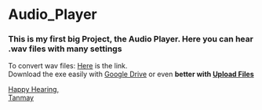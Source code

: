 # Audio_Player

### This is my first big Project, the Audio Player. Here you can hear .wav files with many settings

To convert wav files: [Here](https://audio.online-convert.com/convert-to-wav) is the link.<br>
Download the exe easily with [Google Drive](https://drive.google.com/file/d/1RefoHiS5quSudyIYyduFRoyScvkE1_Sk/view?usp=sharing) or even <b>better with [Upload Files](https://ufile.io/cp204pwi)</b>
<a href="javascript:void(0)" onclick="if (!window.__cfRLUnblockHandlers) return false; ga('send', 'event', 'Interaction', 'Download not started clicked');" class="download-button retry-download">
  
Happy Hearing,<br>
Tanmay
